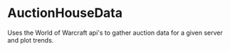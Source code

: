 # AuctionHouseData
Uses the World of Warcraft api's to gather auction data for a given server and plot trends.
